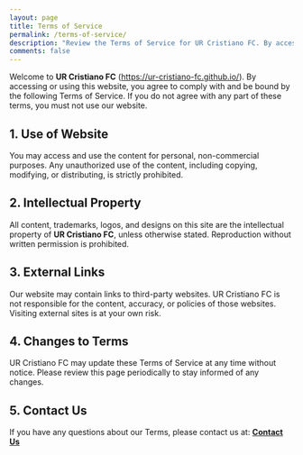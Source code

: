 ```yaml
---
layout: page
title: Terms of Service
permalink: /terms-of-service/
description: "Review the Terms of Service for UR Cristiano FC. By accessing our site, you agree to our guidelines on content usage, user conduct, and privacy practices designed to ensure a safe browsing experience."
comments: false
---
```


Welcome to **UR Cristiano FC** (https://ur-cristiano-fc.github.io/). By accessing or using this website, you agree to comply with and be bound by the following Terms of Service. If you do not agree with any part of these terms, you must not use our website.

## 1. Use of Website

You may access and use the content for personal, non-commercial purposes. Any unauthorized use of the content, including copying, modifying, or distributing, is strictly prohibited.

## 2. Intellectual Property

All content, trademarks, logos, and designs on this site are the intellectual property of **UR Cristiano FC**, unless otherwise stated. Reproduction without written permission is prohibited.

## 3. External Links

Our website may contain links to third-party websites. UR Cristiano FC is not responsible for the content, accuracy, or policies of those websites. Visiting external sites is at your own risk.

## 4. Changes to Terms

UR Cristiano FC may update these Terms of Service at any time without notice. Please review this page periodically to stay informed of any changes.

## 5. Contact Us

If you have any questions about our Terms, please contact us at: **[Contact Us](/contact/)**

